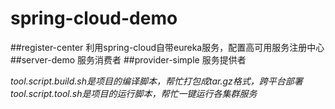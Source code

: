 # spring-cloud-demo

##register-center 利用spring-cloud自带eureka服务，配置高可用服务注册中心
##server-demo 服务消费者
##provider-simple 服务提供者

*tool.script.build.sh是项目的编译脚本，帮忙打包成tar.gz格式，跨平台部署*
*tool.script.tool.sh是项目的运行脚本，帮忙一键运行各集群服务*